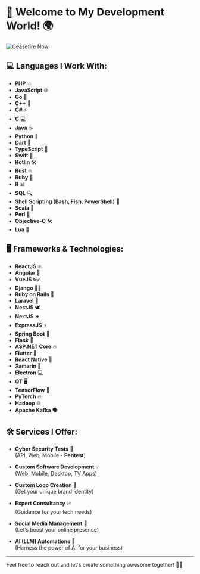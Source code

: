 # 🚀 Welcome to My Development World! 🌍


[![Ceasefire Now](https://badge.techforpalestine.org/default)](https://techforpalestine.org/learn-more)

## 💻 **Languages I Work With**:

- **PHP** 💥
- **JavaScript** 🌐
- **Go** 🏃
- **C++** 🔧
- **C#** ⚡
- **C** 💻
- **Java** ☕
- **Python** 🐍
- **Dart** 🏹
- **TypeScript** 📝
- **Swift** 🍏
- **Kotlin** 🛠️
- **Rust** 🔥
- **Ruby** 💎
- **R** 📊
- **SQL** 🔍
- **Shell Scripting (Bash, Fish, PowerShell)** 🐚
- **Scala** 🎯
- **Perl** 🐚
- **Objective-C** 🛠️
- **Lua** 🌙

## 🖥️ **Frameworks & Technologies**:

- **ReactJS** ⚛️
- **Angular** 🔄
- **VueJS** 👓
- **Django** 🦸‍♂️
- **Ruby on Rails** 🚂
- **Laravel** 🎨
- **NestJS** 🕊️
- **NextJS** ⏩
- **ExpressJS** ⚡
- **Spring Boot** 🌱
- **Flask** 🏺
- **ASP.NET Core** 🔥
- **Flutter** 🦋
- **React Native** 📱
- **Xamarin** 📲
- **Electron** 💻
- **QT** 🖥️
- **TensorFlow** 🧠
- **PyTorch** 🔥
- **Hadoop** 🌐
- **Apache Kafka** 🗣️

## 🛠️ **Services I Offer**:

- **Cyber Security Tests** 🔐  
  (API, Web, Mobile - **Pentest**)
  
- **Custom Software Development** 💡  
  (Web, Mobile, Desktop, TV Apps)

- **Custom Logo Creation** 🎨  
  (Get your unique brand identity)

- **Expert Consultancy** 📈  
  (Guidance for your tech needs)

- **Social Media Management** 📱  
  (Let’s boost your online presence)

- **AI (LLM) Automations** 🤖  
  (Harness the power of AI for your business)

---

Feel free to reach out and let's create something awesome together! 💬✨
